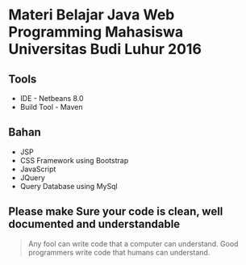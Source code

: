 Materi Belajar Java Web Programming Mahasiswa Universitas Budi Luhur 2016
===========


Tools
-------------------
* IDE - Netbeans 8.0
* Build Tool - Maven


Bahan
-------------------
* JSP
* CSS Framework using Bootstrap
* JavaScript
* JQuery
* Query Database using MySql


Please make Sure your code is clean, well documented and understandable
-------------------
> Any fool can write code that a computer can understand. 
> Good programmers write code that humans can understand.